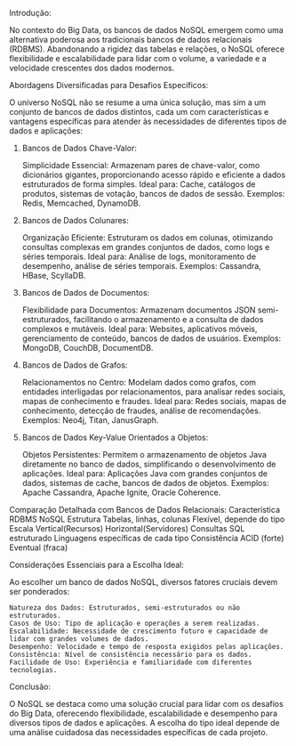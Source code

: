 Introdução:

No contexto do Big Data, os bancos de dados NoSQL emergem como uma alternativa poderosa aos tradicionais bancos de dados relacionais (RDBMS). Abandonando a rigidez das tabelas e relações, o NoSQL oferece flexibilidade e escalabilidade para lidar com o volume, a variedade e a velocidade crescentes dos dados modernos.

Abordagens Diversificadas para Desafios Específicos:

O universo NoSQL não se resume a uma única solução, mas sim a um conjunto de bancos de dados distintos, cada um com características e vantagens específicas para atender às necessidades de diferentes tipos de dados e aplicações:

1. Bancos de Dados Chave-Valor:

    Simplicidade Essencial: Armazenam pares de chave-valor, como dicionários gigantes, proporcionando acesso rápido e eficiente a dados estruturados de forma simples.
    Ideal para: Cache, catálogos de produtos, sistemas de votação, bancos de dados de sessão.
    Exemplos: Redis, Memcached, DynamoDB.

2. Bancos de Dados Colunares:

    Organização Eficiente: Estruturam os dados em colunas, otimizando consultas complexas em grandes conjuntos de dados, como logs e séries temporais.
    Ideal para: Análise de logs, monitoramento de desempenho, análise de séries temporais.
    Exemplos: Cassandra, HBase, ScyllaDB.

3. Bancos de Dados de Documentos:

    Flexibilidade para Documentos: Armazenam documentos JSON semi-estruturados, facilitando o armazenamento e a consulta de dados complexos e mutáveis.
    Ideal para: Websites, aplicativos móveis, gerenciamento de conteúdo, bancos de dados de usuários.
    Exemplos: MongoDB, CouchDB, DocumentDB.

4. Bancos de Dados de Grafos:

    Relacionamentos no Centro: Modelam dados como grafos, com entidades interligadas por relacionamentos, para analisar redes sociais, mapas de conhecimento e fraudes.
    Ideal para: Redes sociais, mapas de conhecimento, detecção de fraudes, análise de recomendações.
    Exemplos: Neo4j, Titan, JanusGraph.

5. Bancos de Dados Key-Value Orientados a Objetos:

    Objetos Persistentes: Permitem o armazenamento de objetos Java diretamente no banco de dados, simplificando o desenvolvimento de aplicações.
    Ideal para: Aplicações Java com grandes conjuntos de dados, sistemas de cache, bancos de dados de objetos.
    Exemplos: Apache Cassandra, Apache Ignite, Oracle Coherence.

Comparação Detalhada com Bancos de Dados Relacionais:
Característica	RDBMS	                    NoSQL
Estrutura	    Tabelas, linhas, colunas	Flexível, depende do tipo
Escala	        Vertical(Recursos)	        Horizontal(Servidores)
Consultas	    SQL estruturado	            Linguagens específicas de cada
                                                               tipo
Consistência	ACID (forte)	            Eventual (fraca)

Considerações Essenciais para a Escolha Ideal:

Ao escolher um banco de dados NoSQL, diversos fatores cruciais devem ser ponderados:

    Natureza dos Dados: Estruturados, semi-estruturados ou não estruturados.
    Casos de Uso: Tipo de aplicação e operações a serem realizadas.
    Escalabilidade: Necessidade de crescimento futuro e capacidade de lidar com grandes volumes de dados.
    Desempenho: Velocidade e tempo de resposta exigidos pelas aplicações.
    Consistência: Nível de consistência necessário para os dados.
    Facilidade de Uso: Experiência e familiaridade com diferentes tecnologias.

Conclusão:

O NoSQL se destaca como uma solução crucial para lidar com os desafios do Big Data, oferecendo flexibilidade, escalabilidade e desempenho para diversos tipos de dados e aplicações. A escolha do tipo ideal depende de uma análise cuidadosa das necessidades específicas de cada projeto.
